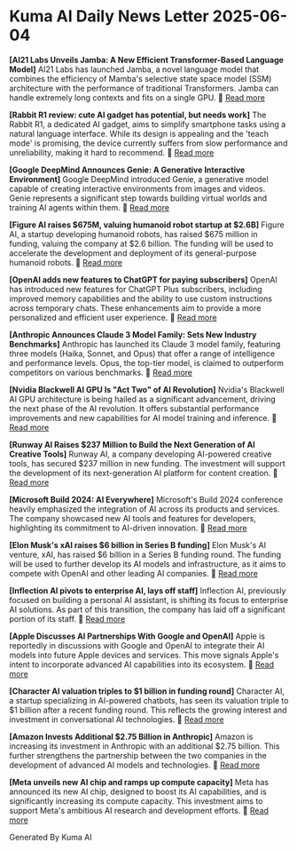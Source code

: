 # Kuma AI Daily News Letter 2025-06-04 

**[AI21 Labs Unveils Jamba: A New Efficient Transformer-Based Language Model]**
AI21 Labs has launched Jamba, a novel language model that combines the efficiency of Mamba's selective state space model (SSM) architecture with the performance of traditional Transformers. Jamba can handle extremely long contexts and fits on a single GPU.
🔗 [Read more](https://www.infoq.com/news/2024/04/ai21-labs-jamba/)

**[Rabbit R1 review: cute AI gadget has potential, but needs work]**
The Rabbit R1, a dedicated AI gadget, aims to simplify smartphone tasks using a natural language interface. While its design is appealing and the 'teach mode' is promising, the device currently suffers from slow performance and unreliability, making it hard to recommend.
🔗 [Read more](https://www.theverge.com/24119414/rabbit-r1-review-ai-gadget-promise-potential)

**[Google DeepMind Announces Genie: A Generative Interactive Environment]**
Google DeepMind introduced Genie, a generative model capable of creating interactive environments from images and videos. Genie represents a significant step towards building virtual worlds and training AI agents within them.
🔗 [Read more](https://www.deepmind.com/blog/genie-1-model-to-animate-anyone-s-imagination)

**[Figure AI raises $675M, valuing humanoid robot startup at $2.6B]**
Figure AI, a startup developing humanoid robots, has raised $675 million in funding, valuing the company at $2.6 billion. The funding will be used to accelerate the development and deployment of its general-purpose humanoid robots.
🔗 [Read more](https://techcrunch.com/2024/05/09/figure-ai-raises-675m-valuing-humanoid-robot-startup-at-2-6b/)

**[OpenAI adds new features to ChatGPT for paying subscribers]**
OpenAI has introduced new features for ChatGPT Plus subscribers, including improved memory capabilities and the ability to use custom instructions across temporary chats. These enhancements aim to provide a more personalized and efficient user experience.
🔗 [Read more](https://www.theverge.com/2024/05/01/24145718/openai-chatgpt-plus-features-memory-custom-instructions)

**[Anthropic Announces Claude 3 Model Family: Sets New Industry Benchmarks]**
Anthropic has launched its Claude 3 model family, featuring three models (Haika, Sonnet, and Opus) that offer a range of intelligence and performance levels. Opus, the top-tier model, is claimed to outperform competitors on various benchmarks.
🔗 [Read more](https://www.anthropic.com/news/claude-3-family)

**[Nvidia Blackwell AI GPU Is "Act Two" of AI Revolution]**
Nvidia's Blackwell AI GPU architecture is being hailed as a significant advancement, driving the next phase of the AI revolution. It offers substantial performance improvements and new capabilities for AI model training and inference.
🔗 [Read more](https://www.datacenterknowledge.com/nvidia/nvidia-blackwell-ai-gpu-act-two-ai-revolution)

**[Runway AI Raises $237 Million to Build the Next Generation of AI Creative Tools]**
Runway AI, a company developing AI-powered creative tools, has secured $237 million in new funding. The investment will support the development of its next-generation AI platform for content creation.
🔗 [Read more](https://www.bloomberg.com/news/articles/2024-04-23/ai-startup-runway-raises-237-million-to-build-next-gen-tools)

**[Microsoft Build 2024: AI Everywhere]**
Microsoft's Build 2024 conference heavily emphasized the integration of AI across its products and services. The company showcased new AI tools and features for developers, highlighting its commitment to AI-driven innovation.
🔗 [Read more](https://news.microsoft.com/build-2024/)

**[Elon Musk's xAI raises $6 billion in Series B funding]**
Elon Musk's AI venture, xAI, has raised $6 billion in a Series B funding round. The funding will be used to further develop its AI models and infrastructure, as it aims to compete with OpenAI and other leading AI companies.
🔗 [Read more](https://www.cnbc.com/2024/05/26/elon-musks-xai-raises-6-billion-in-series-b-funding.html)

**[Inflection AI pivots to enterprise AI, lays off staff]**
Inflection AI, previously focused on building a personal AI assistant, is shifting its focus to enterprise AI solutions. As part of this transition, the company has laid off a significant portion of its staff.
🔗 [Read more](https://www.reuters.com/technology/inflection-ai-pivots-enterprise-ai-lays-off-staff-2024-05-22/)

**[Apple Discusses AI Partnerships With Google and OpenAI]**
Apple is reportedly in discussions with Google and OpenAI to integrate their AI models into future Apple devices and services. This move signals Apple's intent to incorporate advanced AI capabilities into its ecosystem.
🔗 [Read more](https://www.bloomberg.com/news/articles/2024-05-06/apple-discusses-ai-partnerships-with-google-and-openai)

**[Character AI valuation triples to $1 billion in funding round]**
Character AI, a startup specializing in AI-powered chatbots, has seen its valuation triple to $1 billion after a recent funding round. This reflects the growing interest and investment in conversational AI technologies.
🔗 [Read more](https://www.axios.com/2024/03/22/character-ai-valuation-funding-chatbot)

**[Amazon Invests Additional $2.75 Billion in Anthropic]**
Amazon is increasing its investment in Anthropic with an additional $2.75 billion. This further strengthens the partnership between the two companies in the development of advanced AI models and technologies.
🔗 [Read more](https://www.aboutamazon.com/news/company-news/amazon-invests-additional-2-75-billion-in-anthropic)

**[Meta unveils new AI chip and ramps up compute capacity]**
Meta has announced its new AI chip, designed to boost its AI capabilities, and is significantly increasing its compute capacity. This investment aims to support Meta's ambitious AI research and development efforts.
🔗 [Read more](https://www.reuters.com/technology/meta-unveils-new-ai-chip-ramps-up-compute-capacity-2024-04-18/)

Generated By Kuma AI